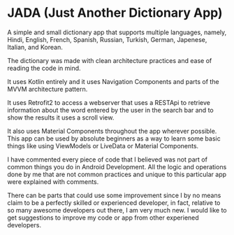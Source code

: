 # JADA (Just Another Dictionary App)  

A simple and small dictionary app that supports multiple languages, namely, Hindi, English, French, Spanish, Russian, Turkish, German, Japenese, Italian, and Korean.

The dictionary was made with clean architecture practices and ease of reading the code in mind.

It uses Kotlin entirely and it uses Navigation Components and parts of the MVVM architecture pattern.

It uses Retrofit2 to access a webserver that uses a RESTApi to retrieve information about the word entered by the user in the search bar and to show the results it uses a scroll view.

It also uses Material Components throughout the app wherever possible. This app can be used by absolute beginners as a way to learn some basic things like using ViewModels or LiveData or Material Components.

I have commented every piece of code that I believed was not part of common things you do in Android Development. All the logic and operations done by me that are not common practices and unique to this particular app were explained with comments. 

There can be parts that could use some improvement since I by no means claim to be a perfectly skilled or experienced developer, in fact, relative to so many awesome developers out there, I am very much new. I would like to get suggestions to improve my code or app from other experiened developers.
